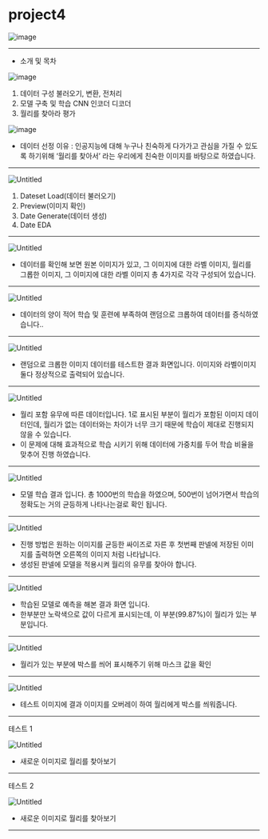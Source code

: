 # project4
![image](https://user-images.githubusercontent.com/97435321/192409663-720f2706-d170-4f5f-91c9-ae2e2a8afbb7.png)

---
- 소개 및 목차

![image](https://user-images.githubusercontent.com/97435321/192409747-ee5c6b04-cb56-4d8e-94fc-52f642cacb4d.png)
1. 데이터 구성
  불러오기, 변환, 전처리
2. 모델 구축 및 학습
  CNN 인코더 디코더
3. 월리를 찾아라
  평가
  
![image](https://user-images.githubusercontent.com/97435321/192409943-eb4cbb3b-4996-4c5d-b002-465006dd14b3.png)

- 데이터 선정 이유 : 인공지능에 대해 누구나 친숙하게 다가가고 관심을 가질 수 있도록 하기위해 ‘월리를 찾아서’ 라는 우리에게 친숙한 이미지를 바탕으로 하였습니다.

---

![Untitled](https://s3-us-west-2.amazonaws.com/secure.notion-static.com/7a8024d9-0aad-45d7-b700-e5ca1fd59b71/Untitled.png)

1. Dateset Load(데이터 불러오기)
2. Preview(이미지 확인)
3. Date Generate(데이터 생성)
4. Date EDA

---

![Untitled](https://s3-us-west-2.amazonaws.com/secure.notion-static.com/8e9627e2-5dd0-49ca-8747-673be652857d/Untitled.png)

- 데이터를 확인해 보면 원본 이미지가 있고, 그 이미지에 대한 라벨 이미지, 월리를 그롭한 이미지, 그 이미지에 대한 라벨 이미지 총 4가지로 각각 구성되어 있습니다.

---

![Untitled](https://s3-us-west-2.amazonaws.com/secure.notion-static.com/54e82ae0-363a-4824-90e4-306c37ed48a2/Untitled.png)

- 데이터의 양이 적어 학습 및 훈련에 부족하여 랜덤으로 크롭하여 데이터를 증식하였습니다..

---

![Untitled](https://s3-us-west-2.amazonaws.com/secure.notion-static.com/09d99ba7-be5a-4f01-9dd9-448fcd23ea58/Untitled.png)

- 랜덤으로 크롭한 이미지 데이터를 테스트한 결과 화면입니다. 이미지와 라벨이미지 둘다 정상적으로 출력되어 있습니다.

---

![Untitled](https://s3-us-west-2.amazonaws.com/secure.notion-static.com/af406559-6309-4529-adfe-c5aff61a0059/Untitled.png)

- 월리 포함 유무에 따른 데이터입니다. 1로 표시된 부분이 월리가 포함된 이미지 데이터인데, 월리가 없는 데이터와는 차이가 너무 크기 때문에 학습이 제대로 진행되지 않을 수 있습니다.
- 이 문제에 대해 효과적으로 학습 시키기 위해 데이터에 가중치를 두어 학습 비율을 맞추어 진행 하였습니다.

---

![Untitled](https://s3-us-west-2.amazonaws.com/secure.notion-static.com/c006fa86-57d1-48e3-b8cd-433dac4bce68/Untitled.png)

- 모델 학습 결과 입니다. 총 1000번의 학습을 하였으며, 500번이 넘어가면서 학습의 정확도는 거의 균등하게 나타나는걸로 확인 됩니다.

---

![Untitled](https://s3-us-west-2.amazonaws.com/secure.notion-static.com/d9bea3e7-bb60-431d-838b-df4680ecc0cc/Untitled.png)

- 진행 방법은 원하는 이미지를 균등한 싸이즈로 자른 후 첫번째 판넬에 저장된 이미지를 출력하면 오른쪽의 이미지 처럼 나타납니다.
- 생성된 판넬에 모델을 적용시켜 월리의 유무를 찾아야 합니다.

---

![Untitled](https://s3-us-west-2.amazonaws.com/secure.notion-static.com/d2b26f4b-d270-4c62-91a1-5d68c29fbe6a/Untitled.png)

- 학습된 모델로 예측을 해본 결과 화면 입니다.
- 한부분만 노락색으로 값이 다르게 표시되는데, 이 부분(99.87%)이 월리가 있는 부분입니다.

---

![Untitled](https://s3-us-west-2.amazonaws.com/secure.notion-static.com/5ac3ab1b-4b77-4965-95dc-26cdf28cffa6/Untitled.png)

- 월리가 있는 부분에 박스를 씌어 표시해주기 위해 마스크 값을 확인

---

![Untitled](https://s3-us-west-2.amazonaws.com/secure.notion-static.com/5ad616bc-406c-4f08-a554-36d168d381b8/Untitled.png)

- 테스트 이미지에 결과 이미지를 오버레이 하여 월리에게 박스를 씌워줍니다.

---

테스트 1

![Untitled](https://s3-us-west-2.amazonaws.com/secure.notion-static.com/e2ad8cda-3c7c-41c1-a147-ded3f8d71eac/Untitled.png)

- 새로운 이미지로 월리를 찾아보기

---

테스트 2

![Untitled](https://s3-us-west-2.amazonaws.com/secure.notion-static.com/a465e869-c9e4-4ca7-ac6e-b1c6a58d5e46/Untitled.png)

- 새로운 이미지로 월리를 찾아보기

---
